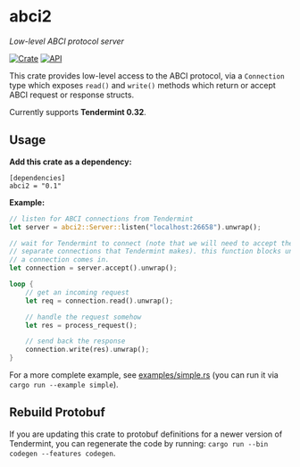 # abci2

*Low-level ABCI protocol server*

[![Crate](https://img.shields.io/crates/v/abci2.svg)](https://crates.io/crates/abci2)
[![API](https://docs.rs/abci2/badge.svg)](https://docs.rs/abci2)

This crate provides low-level access to the ABCI protocol, via a `Connection` type which exposes `read()` and `write()` methods which return or accept ABCI request or response structs.

Currently supports **Tendermint 0.32**.

## Usage

**Add this crate as a dependency:**
```
[dependencies]
abci2 = "0.1"
```

**Example:**
```rust
// listen for ABCI connections from Tendermint
let server = abci2::Server::listen("localhost:26658").unwrap();

// wait for Tendermint to connect (note that we will need to accept the 3
// separate connections that Tendermint makes). this function blocks until
// a connection comes in.
let connection = server.accept().unwrap();

loop {
    // get an incoming request
    let req = connection.read().unwrap();

    // handle the request somehow
    let res = process_request();

    // send back the response
    connection.write(res).unwrap();
}
```

For a more complete example, see [examples/simple.rs](https://github.com/nomic-io/abci2/blob/master/examples/simple.rs) (you can run it via `cargo run --example simple`).

## Rebuild Protobuf

If you are updating this crate to protobuf definitions for a newer version of Tendermint, you can regenerate the code by running: `cargo run --bin codegen --features codegen`.
